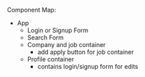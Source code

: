 Component Map:

- App
  - Login or Signup Form
  - Search Form
  - Company and job container
    - add apply button for job container
  - Profile container
      - contains login/signup form for edits
